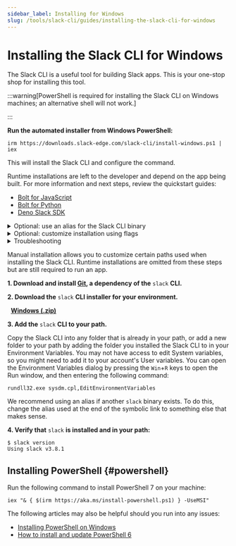 ```yaml
---
sidebar_label: Installing for Windows
slug: /tools/slack-cli/guides/installing-the-slack-cli-for-windows
---
```


# Installing the Slack CLI for Windows

The Slack CLI is a useful tool for building Slack apps. This is your one-stop shop for installing this tool.

:::warning[PowerShell is required for installing the Slack CLI on Windows machines; an alternative shell will not work.]

:::

<Tabs groupId="installation">
<TabItem value="Automated" label="Automated Installation">

**Run the automated installer from Windows PowerShell:**

```pwsh
irm https://downloads.slack-edge.com/slack-cli/install-windows.ps1 | iex
```

This will install the Slack CLI and configure the command.

Runtime installations are left to the developer and depend on the app being built. For more information and next steps, review the quickstart guides:

- [Bolt for JavaScript](/tools/bolt-js/getting-started)
- [Bolt for Python](/tools/bolt-python/getting-started)
- [Deno Slack SDK](/tools/deno-slack-sdk/guides/getting-started)

<details>
<summary>Optional: use an alias for the Slack CLI binary</summary>

If you have another CLI tool in your path called `slack`, you can rename this `slack` binary to a different name to avoid errors during installation. The Slack CLI won't overwrite the existing one!

To do this, use the `-Alias` flag as described within the **Optional: Customize installation using flags** section.

</details>

<details>
<summary>Optional: customize installation using flags</summary>

There are several flags available to customize the installation. Since flags cannot be passed to remote scripts, you must first download the automated installer to a local file:

```pwsh
irm https://downloads.slack-edge.com/slack-cli/install-windows.ps1 -outfile 'install-windows.ps1'
```

The available flags are:

| Flag       | Description                                                      | Example                                                                             |
| :--------- | :--------------------------------------------------------------- | :---------------------------------------------------------------------------------- |
| `-Alias`   | Installs the Slack CLI as the provided alias                     | `-Alias slackcli` will create a binary named `slackcli.exe` and add it to your path |
| `-Version` | Installs a specific version of the Slack CLI                     | `-Version 2.1.0` installs version `2.1.0` of the Slack CLI                          |
| `-SkipGit` | If true, will not attempt to install Git when Git is not present | `-SkipGit $true` skips installing `git` if Git is not found                         |

You can also see all available flags by passing `-?` to the automated installer:

```pwsh
.\install-windows.ps1 -?
```

Here's an example invocation using every flag:

```pwsh
.\install-windows.ps1 -Version 2.1.0 -Alias slackcli -SkipGit $true
```

</details>

<details>
<summary>Troubleshooting</summary>

#### Errors

Error: _Not working? You may need to update your session's Language Mode._

Solution: For the installer to work correctly, your PowerShell session's [language mode](https://learn.microsoft.com/en-us/powershell/module/microsoft.powershell.core/about/about_language_modes?view=powershell-7.3#what-is-a-language-mode) will need to be set to `FullLanguage`. To check your session's language mode, run the following in your PowerShell window: `ps $ExecutionContext.SessionState.LanguageMode`. To run the installer, your session's language mode will need to be `FullLanguage`. If it's not, you can set your session's language mode to `FullLanguage` with the following command: `ps $ExecutionContext.SessionState.LanguageMode = "FullLanguage"`

</details>

</TabItem>
<TabItem value="Manual" label="Manual Installation">

Manual installation allows you to customize certain paths used when installing the Slack CLI. Runtime installations are omitted from these steps but are still required to run an app.

**1\. Download and install [Git](https://git-scm.com/book/en/v2/Getting-Started-Installing-Git), a dependency of the** `slack` **CLI.**

**2\. Download the** `slack` **CLI installer for your environment.**

<ts-icon class="ts_icon_windows"></ts-icon> &nbsp; <a href="https://downloads.slack-edge.com/slack-cli/slack_cli_3.8.1_windows_64-bit.zip"><strong>Windows (.zip)</strong></a>

**3\. Add the** `slack` **CLI to your path.**

Copy the Slack CLI into any folder that is already in your path, or add a new folder to your path by adding the folder you installed the Slack CLI to in your Environment Variables. You may not have access to edit System variables, so you might need to add it to your account's User variables. You can open the Environment Variables dialog by pressing the `Win`+`R` keys to open the Run window, and then entering the following command:

```pwsh
rundll32.exe sysdm.cpl,EditEnvironmentVariables
```

We recommend using an alias if another `slack` binary exists. To do this, change the alias used at the end of the symbolic link to something else that makes sense.

**4\. Verify that** `slack` **is installed and in your path:**

```pwsh
$ slack version
Using slack v3.8.1
```

</TabItem>
</Tabs>

## Installing PowerShell {#powershell}

Run the following command to install PowerShell 7 on your machine:

```pwsh
iex "& { $(irm https://aka.ms/install-powershell.ps1) } -UseMSI"
```

The following articles may also be helpful should you run into any issues:

- [Installing PowerShell on Windows](https://learn.microsoft.com/en-us/powershell/scripting/install/installing-powershell-on-windows?view=powershell-7.4)
- [How to install and update PowerShell 6](https://www.thomasmaurer.ch/2019/03/how-to-install-and-update-powershell-6/)
